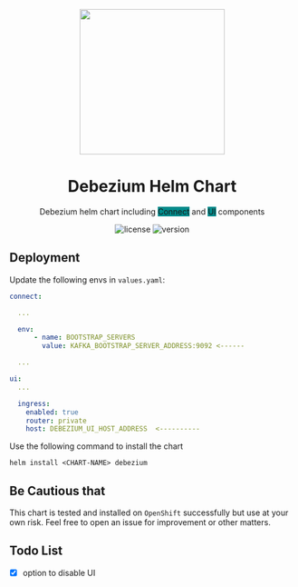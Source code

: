 <p align="center">
<img src="https://debezium.io/assets/images/color_white_debezium_type_600px.svg" style="width:256px;">
</p>
<h1 align="center">Debezium Helm Chart</h1>
<p align="center">Debezium helm chart including <span style="background: darkcyan">Connect</span> and <span style="background: darkcyan">UI</span> components</p>
<p align="center">
<img src="https://img.shields.io/badge/license-apache_2.0-red?style=for-the-badge&logo=none" alt="license" />
<img src="https://img.shields.io/badge/Version-0.0.2-informational?style=for-the-badge&logo=none" alt="version" />
</p>

## Deployment

Update the following envs in `values.yaml`:

```yaml
connect:

  ...

  env:
      - name: BOOTSTRAP_SERVERS
        value: KAFKA_BOOTSTRAP_SERVER_ADDRESS:9092 <------

  ...

ui:
  ...

  ingress:
    enabled: true
    router: private
    host: DEBEZIUM_UI_HOST_ADDRESS  <----------
```

Use the following command to install the chart

```shell
helm install <CHART-NAME> debezium
```

## Be Cautious that

This chart is tested and installed on `OpenShift` successfully but use at your own risk. Feel free to open an issue for
improvement or other matters.

## Todo List

- [x] option to disable UI
